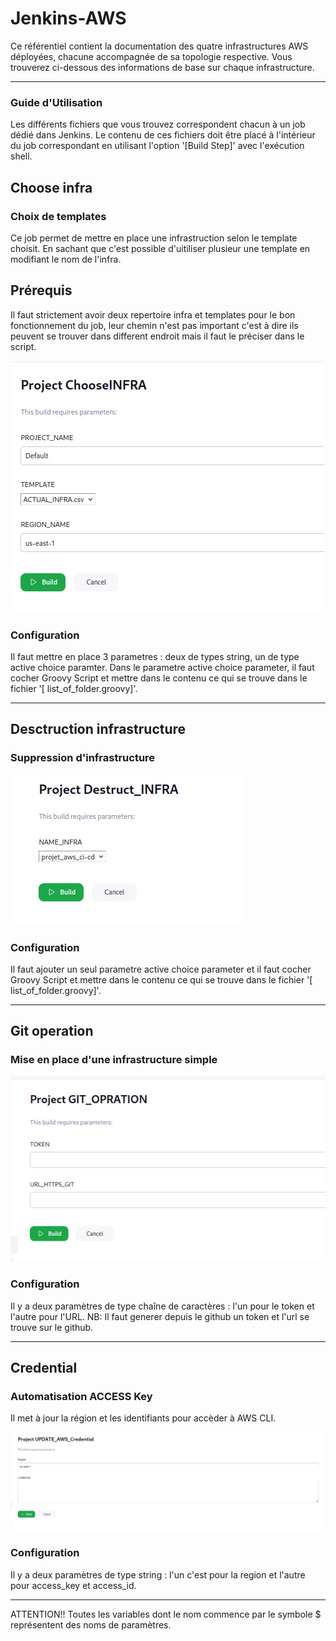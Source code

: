 # Jenkins-AWS


Ce référentiel contient la documentation des quatre infrastructures AWS déployées, chacune accompagnée de sa topologie respective. Vous trouverez ci-dessous des informations de base sur chaque infrastructure.

---
### Guide d'Utilisation

Les différents fichiers que vous trouvez correspondent chacun à un job dédié dans Jenkins. Le contenu de ces fichiers doit être placé à l'intérieur du job correspondant en utilisant l'option '[Build Step]' avec l'exécution shell.



## Choose infra

### Choix de templates 

Ce job permet de mettre en place une infrastruction selon le template choisit. En sachant que c'est possible d'uitiliser plusieur une template en modifiant le nom de l'infra. 
## Prérequis
Il faut strictement avoir deux repertoire infra et templates pour le bon fonctionnement du job, leur chemin n'est pas important c'est à dire ils peuvent se trouver dans different endroit mais il faut le préciser dans le script.

![choose infra](images/templat-infra.png)



### Configuration

Il faut mettre en place 3 parametres : deux de types string, un de type active choice paramter.
Dans le parametre active choice parameter, il faut cocher Groovy Script et mettre dans le contenu ce qui se trouve dans le fichier '[ list_of_folder.groovy]'.

---

## Desctruction infrastructure

### Suppression d'infrastructure

![choose infra](images/destruct.png)



### Configuration

Il faut ajouter un seul parametre active choice parameter et il faut cocher Groovy Script et mettre dans le contenu ce qui se trouve dans le fichier '[ list_of_folder.groovy]'.

---

## Git operation

### Mise en place d'une infrastructure simple

![choose infra](images/git.png)


### Configuration

Il y a deux paramètres de type chaîne de caractères : l'un pour le token et l'autre pour l'URL.
NB: Il faut generer depuis le github un token et l'url se trouve sur le github.

---

##  Credential 

### Automatisation ACCESS Key 

Il met à jour la région et les identifiants pour accèder à AWS CLI.

![choose infra](images/crendential.png)


### Configuration

Il y a deux paramètres de type string : l'un c'est pour la region et l'autre pour access_key et access_id.



---

ATTENTION!! Toutes les variables dont le nom commence par le symbole $ représentent des noms de paramètres.
